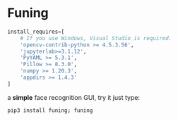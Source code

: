 # Funing
```python
install_requires=[
    # If you use Windows, Visual Studio is required.
    'opencv-contrib-python >= 4.5.3.56',
    'jupyterlab>=3.1.12',
    'PyYAML >= 5.3.1',
    'Pillow >= 8.3.0',
    'numpy >= 1.20.3',
    'appdirs >= 1.4.3'
]
```
a **simple** face recognition GUI, try it just type:  
```bash
pip3 install funing; funing
```
